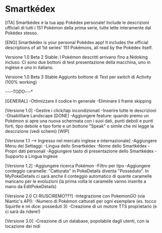 # Smartkédex

[ITA]
Smartkédex è la tua app Pokédex personale! Include le descrizioni ufficiali di tutti i 151 Pokémon della prima serie, tutte lette interamente dal Pokédex stesso.

[ENG]
Smartkédex is your personal Pokédex app! It includes the official descriptions of all 1st series' 151 Pokémons, all read by the Pokédex itself.



Versione 1.0 Beta 2 Stable:
I Pokémon descritti arrivano fino a Nidoking incluso.
Ci sono due bottoni di test presentazione della macchina, uno in inglese e uno in italiano.

Versione 1.0 Beta 3 Stable
Aggiunto bottone di Test per switch di Activity (100% working)

-*-*-*-TODO*-*-*-*

[GENERAL]
-Ottimizzare il codice in generale
-Eliminare il frame skipping

[Versione 1.0]
-Gestire i click/tap incondizionati
-Inserire tutte le descrizioni
-Disabilitare Landscape [DONE]
-Aggiungere feature: quando premo un Pokémon si apre una nuova schermata con i suoi dati, punti deboli e punti forti,
                     tipo debole e tipo forte e un bottone "Speak" o simile che mi legge la descrizione (vedi schemi) [WIP]

[Versione 1.1 --> Ingresso nel mercato inglese e internazionale]
-Aggiungere Menu dei Settaggi:
    -Lingua dello Smartkédex
    -Nome dello Smartkédex
    -Propri dati personali
-Aggiungere tasto di presentazione dello Smartkédex
-Supporto a Lingua Inglese

[Versione 1.2]
-Aggiungere ricerca Pokémon
-Filtro per tipo
-Aggiungere conteggio caramelle: "Catturato" in PokeDetails diventa "Posseduto". In MyPokeDetails ci sarà anche il conteggio automatico di quante caramelle mancano per le evoluzioni (la prima volta le caramelle vanno inserite a mano da EditPokeDetails)

[Versione 2.0 CI RIUSCIREMO???]
-Integrazione con PokemonGO (via Niantic's API):
    -Numero di Pokémon catturati per ogni esemplare (es. tocco Squirtle e mi dice: posseduti 3)
-Creazione di un motore TTS proprietario (e ci sarà da ridere!)

[Versione 3.0]
-Creazione di un database, popolabile dagli utenti, con la locazione dei nidi
